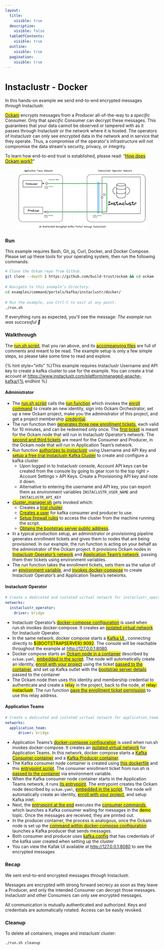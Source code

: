```yaml
---
layout:
  title:
    visible: true
  description:
    visible: false
  tableOfContents:
    visible: true
  outline:
    visible: true
  pagination:
    visible: true
---
```


# Instaclustr - Docker

In this hands-on example we send end-to-end encrypted messages _through_ Instaclustr.

[<mark style="color:blue;">Ockam</mark>](../../../) encrypts messages from a Producer all-of-the-way to a _specific_ Consumer. Only that _specific_ Consumer can decrypt these messages. This guarantees that your data cannot be observed or tampered with as it passes through Instaclustr or the network where it is hosted. The operators of Instaclustr can only see encrypted data in the network and in service that they operate. Thus, a compromise of the operator's infrastructure will not compromise the data stream's security, privacy, or integrity.

To learn how end-to-end trust is established, please read: “[<mark style="color:blue;">How does Ockam work?</mark>](../../../how-does-ockam-work.md)”

<figure><img src="../../../.gitbook/assets/portals-instaclustr.png" alt=""><figcaption></figcaption></figure>

### Run

This example requires Bash, Git, jq, Curl, Docker, and Docker Compose. Please set up these tools for your operating system, then run the following commands:

```bash
# Clone the Ockam repo from Github.
git clone --depth 1 https://github.com/build-trust/ockam && cd ockam

# Navigate to this example’s directory.
cd examples/command/portals/kafka/instaclustr/docker/

# Run the example, use Ctrl-C to exit at any point.
./run.sh
```

If everything runs as expected, you'll see the message: _The example run was successful 🥳_

### Walkthrough

The [<mark style="color:blue;">run.sh script</mark>](https://github.com/build-trust/ockam/blob/develop/examples/command/portals/kafka/instaclustr/docker/run.sh), that you ran above, and its [<mark style="color:blue;">accompanying files</mark>](https://github.com/build-trust/ockam/blob/develop/examples/command/portals/kafka/instaclustr/docker) are full of comments and meant to be read. The example setup is only a few simple steps, so please take some time to read and explore.

{% hint style="info" %}This example requires Instaclustr Username and API key to create a kafka cluster to use for the example. You can create a trial account at https://www.instaclustr.com/platform/managed-apache-kafka/{% endhint %}

#### Administrator

* The [<mark style="color:blue;">run.sh script</mark>](https://github.com/build-trust/ockam/blob/develop/examples/command/portals/kafka/instaclustr/docker/run.sh) calls the [<mark style="color:blue;">run function</mark>](https://github.com/build-trust/ockam/blob/develop/examples/command/portals/kafka/instaclustr/docker/run.sh#L15) which invokes the [<mark style="color:blue;">enroll command</mark>](https://github.com/build-trust/ockam/blob/develop/examples/command/portals/kafka/instaclustr/docker/run.sh#L29) to create an new identity, sign into Ockam Orchestrator, set up a new Ockam project, make you the administrator of this project, and get a project membership [<mark style="color:blue;">credential</mark>](../../../reference/protocols/identities.md#credentials).
* The run function then [<mark style="color:blue;">generates three new enrollment tickets</mark>](https://github.com/build-trust/ockam/blob/develop/examples/command/portals/kafka/instaclustr/docker/run.sh#L47-L62), each valid for 10 minutes, and can be redeemed only once. The [<mark style="color:blue;">first ticket</mark>](https://github.com/build-trust/ockam/blob/develop/examples/command/portals/kafka/instaclustr/docker/run.sh#L54) is meant for the Ockam node that will run in Instaclustr Operator’s network. The [<mark style="color:blue;">second and third tickets</mark>](https://github.com/build-trust/ockam/blob/develop/examples/command/portals/kafka/instaclustr/docker/run.sh#L61-L62) are meant for the Consumer and Producer, in the Ockam node that will run in Application Team’s network.
* Run function [<mark style="color:blue;">authorizes to instaclustr</mark>](https://github.com/build-trust/ockam/blob/develop/examples/command/portals/kafka/instaclustr/docker/run.sh#L30-L40) using Username and API Key and [<mark style="color:blue;">setup a free trial Instaclustr Kafka Cluster</mark>](https://github.com/build-trust/ockam/blob/develop/examples/command/portals/kafka/instaclustr/docker/run.sh#L41) to create and configure a kafka cluster
  * Upon logged in to Instaclustr console, Account API keys can be created from the console by going to gear icon to the top right > Account Settings > API Keys. Create a Provisioning API key and note it down.
  * Alternative to entering the username and API key, you can export them as environment variables `INSTACLUSTR_USER_NAME` and `INSTACLUSTR_API_KEY`
* [<mark style="color:blue;">cluster_manager.sh</mark>](https://github.com/build-trust/ockam/blob/develop/examples/command/portals/kafka/instaclustr/docker/cluster_manager.sh) gets invoked which:
  * Creates a [<mark style="color:blue;">trial cluster</mark>](https://github.com/build-trust/ockam/blob/develop/examples/command/portals/kafka/instaclustr/docker/cluster_manager.sh#L4-L33).
  * [<mark style="color:blue;">Creates a user</mark>](https://github.com/build-trust/ockam/blob/develop/examples/command/portals/kafka/instaclustr/docker/cluster_manager.sh#L101-L123) for kafka consumer and producer to use.
  * [<mark style="color:blue;">Setup firewall rules</mark>](https://github.com/build-trust/ockam/blob/develop/examples/command/portals/kafka/instaclustr/docker/cluster_manager.sh#L79-L98) to access the cluster from the machine running the script.
  * [<mark style="color:blue;">Obtains the bootstrap server public address</mark>](https://github.com/build-trust/ockam/blob/develop/examples/command/portals/kafka/instaclustr/docker/cluster_manager.sh#L166-L167).
* In a typical production setup, an administrator or provisioning pipeline generates enrollment tickets and gives them to nodes that are being provisioned. In our example, the run function is acting on your behalf as the administrator of the Ockam project. It provisions Ockam nodes in [<mark style="color:blue;">Instaclustr Operator’s network</mark>](https://github.com/build-trust/ockam/blob/develop/examples/command/portals/kafka/instaclustr/docker/run.sh#L68C31-L68C73) and [<mark style="color:blue;">Application Team’s network</mark>](https://github.com/build-trust/ockam/blob/develop/examples/command/portals/kafka/instaclustr/docker/run.sh#L75C33-L75C158), passing them their tickets using environment variables.
* The run function takes the enrollment tickets, sets them as the value of an [<mark style="color:blue;">environment variable</mark>](https://github.com/build-trust/ockam/blob/develop/examples/command/portals/kafka/instaclustr/docker/run.sh#L68C36-L68C53), and [<mark style="color:blue;">invokes docker-compose</mark>](https://github.com/build-trust/ockam/blob/develop/examples/command/portals/kafka/instaclustr/docker/run.sh#L63-L75) to create Instaclustr Operator’s and Application Teams’s networks.


#### Instaclustr Operator

```yaml
# Create a dedicated and isolated virtual network for instaclustr_operator.
networks:
  instaclustr_operator:
    driver: bridge
```

* Instaclustr Operator’s [<mark style="color:blue;">docker-compose configuration</mark>](https://github.com/build-trust/ockam/blob/develop/examples/command/portals/kafka/instaclustr/docker/instaclustr\_operator/docker-compose.yml) is used when run.sh invokes docker-compose. It creates an [<mark style="color:blue;">isolated virtual network</mark>](https://github.com/build-trust/ockam/blob/develop/examples/command/portals/kafka/instaclustr/docker/instaclustr\_operator/docker-compose.yml#L3-L5) for Instaclustr Operator.
* In the same network, docker compose starts a [<mark style="color:blue;">Kafka UI</mark> ](https://github.com/build-trust/ockam/blob/develop/examples/command/portals/kafka/instaclustr/docker/instaclustr\_operator/docker-compose.yml#L20-L32), connecting directly to <mark style="background-color:yellow;">${BOOTSTRAPSERVER}:9092</mark>. The console will be reachable throughout the example at http://127.0.0.1:8080.
* Docker compose starts an [<mark style="color:blue;">Ockam node in a container</mark>](https://github.com/build-trust/ockam/blob/develop/examples/command/portals/kafka/instaclustr/docker/instaclustr\_operator/docker-compose.yml#L11-L19) described by `ockam.yaml`, [<mark style="color:blue;">embedded in the script</mark>](https://github.com/build-trust/ockam/blob/develop/examples/command/portals/kafka/instaclustr/docker/instaclustr\_operator/run\_ockam.sh#L6-L17). The node will automatically create an identity, [<mark style="color:blue;">enroll with your project</mark>](https://github.com/build-trust/ockam/blob/develop/examples/command/portals/kafka/instaclustr/docker/application\_team/run\_ockam.sh#L6-L17) using the ticket [<mark style="color:blue;">passed to the container</mark>](https://github.com/build-trust/ockam/blob/develop/examples/command/portals/kafka/instaclustr/docker/instaclustr\_operator/docker-compose.yml#L16), and set up Kafka outlet with the [<mark style="color:blue;">bootstrap server details</mark>](https://github.com/build-trust/ockam/blob/develop/examples/command/portals/kafka/instaclustr/docker/instaclustr\_operator/docker-compose.yml#L17) passed to the container
* The Ockam node then uses this identity and membership credential to authenticate and create a <mark style="color:blue;">relay</mark> in the project, back to the node, at <mark style="background-color:yellow;">relay: instaclustr</mark>. The run function [<mark style="color:blue;">gave the enrollment ticket permission</mark>](https://github.com/build-trust/ockam/blob/develop/examples/command/portals/kafka/instaclustr/docker/run.sh#L53C86-L53C102) to use this relay address.

#### Application Teams

```yaml
# Create a dedicated and isolated virtual network for application_team.
networks:
  application_team:
      driver: bridge
```

* Application Teams’s [<mark style="color:blue;">docker-compose configuration</mark>](https://github.com/build-trust/ockam/blob/develop/examples/command/portals/kafka/instaclustr/docker/application\_team/docker-compose.yml) is used when run.sh invokes docker-compose. It creates an [<mark style="color:blue;">isolated virtual network</mark>](https://github.com/build-trust/ockam/blob/develop/examples/command/portals/kafka/instaclustr/docker/application\_team/docker-compose.yml#L3-L5) for Application Teams. In this network, docker compose starts a [<mark style="color:blue;">Kafka Consumer container</mark>](https://github.com/build-trust/ockam/blob/develop/examples/command/portals/kafka/instaclustr/docker/application\_team/docker-compose.yml#L11-L38) and a [<mark style="color:blue;">Kafka Producer container</mark>](https://github.com/build-trust/ockam/blob/develop/examples/command/portals/kafka/instaclustr/docker/application\_team/docker-compose.yml#L40-L73).
* The Kafka consumer node container is created using [<mark style="color:blue;">this dockerfile</mark>](https://github.com/build-trust/ockam/blob/develop/examples/command/portals/kafka/instaclustr/docker/application\_team/kafka\_client.dockerfile) and this [<mark style="color:blue;">entrypoint script</mark>](https://github.com/build-trust/ockam/blob/develop/examples/command/portals/kafka/instaclustr/docker/application\_team/run\_ockam.sh). The consumer enrollment ticket from run.sh is [<mark style="color:blue;">passed to the container</mark>](https://github.com/build-trust/ockam/blob/develop/examples/command/portals/kafka/instaclustr/docker/application\_team/docker-compose.yml#L16) via environment variable.
* When the Kafka consumer node container starts in the Application Teams network, it runs [<mark style="color:blue;">its entrypoint</mark>](https://github.com/build-trust/ockam/blob/develop/examples/command/portals/kafka/instaclustr/docker/application\_team/run\_ockam.sh). The entrypoint creates the Ockam node described by `ockam.yaml`, [<mark style="color:blue;">embedded in the script</mark>](https://github.com/build-trust/ockam/blob/develop/examples/command/portals/kafka/instaclustr/docker/application\_team/run\_ockam.sh#L15-L25). The node will automatically create an identity, [<mark style="color:blue;">enroll with your project</mark>](https://github.com/build-trust/ockam/blob/develop/examples/command/portals/kafka/instaclustr/docker/application\_team/run\_ockam.sh#L15-L25), and setup Kafka inlet.
* Next, the [<mark style="color:blue;">entrypoint at the end</mark>](https://github.com/build-trust/ockam/blob/develop/examples/command/portals/kafka/instaclustr/docker/application\_team/docker-compose.yml#L19) executes the [<mark style="color:blue;">consumer commands</mark>](https://github.com/build-trust/ockam/blob/develop/examples/command/portals/kafka/instaclustr/docker/application\_team/docker-compose.yml#L23-L37), which launches a Kafka consumer waiting for messages in the <mark style="background-color:yellow;">demo</mark> topic. Once the messages are received, they are printed out.
* In the producer container, the process is analogous, once the Ockam node is set up the [<mark style="color:blue;">command within docker-compose configuration</mark>](https://github.com/build-trust/ockam/blob/develop/examples/command/portals/kafka/instaclustr/docker/application\_team/docker-compose.yml#L48-L73) launches a Kafka producer that sends messages.
* Both consumer and producer uses [<mark style="color:blue;">kafka.config</mark>](https://github.com/build-trust/ockam/blob/develop/examples/command/portals/kafka/instaclustr/docker/application\_team/run_ockam.sh#L4-L11) that has credentials of the kafka user created when setting up the cluster
* You can view the Kafak UI available at http://127.0.0.1:8080 to see the encrypted messages

### Recap

We sent end-to-end encrypted messages _through_ Instaclustr.

Messages are encrypted with strong forward secrecy as soon as they leave a Producer, and only the intended Consumer can decrypt those messages. Instaclustr and other Consumers can only see encrypted messages.

All communication is mutually authenticated and authorized. Keys and credentials are automatically rotated. Access can be easily revoked.

### Cleanup

To delete all containers, images and instaclustr cluster:

```sh
./run.sh cleanup
```
